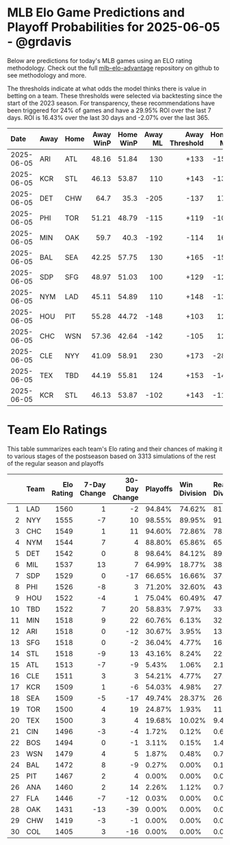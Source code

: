 # MLB Elo Game Predictions and Playoff Probabilities for 2025-06-05 - @grdavis
Below are predictions for today's MLB games using an ELO rating methodology. Check out the full [mlb-elo-advantage](https://github.com/grdavis/mlb-elo-advantage) repository on github to see methodology and more.

The thresholds indicate at what odds the model thinks there is value in betting on a team. These thresholds were selected via backtesting since the start of the 2023 season. For transparency, these recommendations have been triggered for 24% of games and have a 29.95% ROI over the last 7 days. ROI is 16.43% over the last 30 days and -2.07% over the last 365.

| Date       | Away   | Home   |   Away WinP |   Home WinP |   Away ML |   Away Threshold |   Home ML |   Home Threshold |
|:-----------|:-------|:-------|------------:|------------:|----------:|-----------------:|----------:|-----------------:|
| 2025-06-05 | ARI    | ATL    |       48.16 |       51.84 |       130 |             +133 |      -155 |             +116 |
| 2025-06-05 | KCR    | STL    |       46.13 |       53.87 |       110 |             +143 |      -130 |             +108 |
| 2025-06-05 | DET    | CHW    |       64.7  |       35.3  |      -205 |             -137 |       170 |             +217 |
| 2025-06-05 | PHI    | TOR    |       51.21 |       48.79 |      -115 |             +119 |      -105 |             +130 |
| 2025-06-05 | MIN    | OAK    |       59.7  |       40.3  |      -192 |             -114 |       160 |             +178 |
| 2025-06-05 | BAL    | SEA    |       42.25 |       57.75 |       130 |             +165 |      -155 |             -106 |
| 2025-06-05 | SDP    | SFG    |       48.97 |       51.03 |       100 |             +129 |      -120 |             +119 |
| 2025-06-05 | NYM    | LAD    |       45.11 |       54.89 |       110 |             +148 |      -130 |             +104 |
| 2025-06-05 | HOU    | PIT    |       55.28 |       44.72 |      -148 |             +103 |       124 |             +150 |
| 2025-06-05 | CHC    | WSN    |       57.36 |       42.64 |      -142 |             -105 |       120 |             +163 |
| 2025-06-05 | CLE    | NYY    |       41.09 |       58.91 |       230 |             +173 |      -285 |             -111 |
| 2025-06-05 | TEX    | TBD    |       44.19 |       55.81 |       124 |             +153 |      -148 |             +101 |
| 2025-06-05 | KCR    | STL    |       46.13 |       53.87 |      -102 |             +143 |      -118 |             +108 |

# Team Elo Ratings
This table summarizes each team's Elo rating and their chances of making it to various stages of the postseason based on 3313 simulations of the rest of the regular season and playoffs

|    | Team   |   Elo Rating |   7-Day Change |   30-Day Change | Playoffs   | Win Division   | Reach Div. Rd.   | Reach CS   | Reach WS   | Win WS   |
|---:|:-------|-------------:|---------------:|----------------:|:-----------|:---------------|:-----------------|:-----------|:-----------|:---------|
|  1 | LAD    |         1560 |              1 |              -2 | 94.84%     | 74.62%         | 81.29%           | 48.23%     | 28.40%     | 17.93%   |
|  2 | NYY    |         1555 |             -7 |              10 | 98.55%     | 89.95%         | 91.70%           | 57.35%     | 34.92%     | 18.41%   |
|  3 | CHC    |         1549 |              1 |              11 | 94.60%     | 72.86%         | 78.21%           | 43.10%     | 22.40%     | 12.95%   |
|  4 | NYM    |         1544 |              7 |               4 | 88.80%     | 65.86%         | 65.47%           | 33.32%     | 16.66%     | 9.45%    |
|  5 | DET    |         1542 |              0 |               8 | 98.64%     | 84.12%         | 89.95%           | 54.09%     | 29.13%     | 13.67%   |
|  6 | MIL    |         1537 |             13 |               7 | 64.99%     | 18.77%         | 38.18%           | 18.56%     | 9.39%      | 5.01%    |
|  7 | SDP    |         1529 |              0 |             -17 | 66.65%     | 16.66%         | 37.43%           | 16.33%     | 7.18%      | 3.38%    |
|  8 | PHI    |         1526 |             -8 |               3 | 71.20%     | 32.60%         | 43.37%           | 18.14%     | 7.36%      | 3.20%    |
|  9 | HOU    |         1522 |             -4 |               1 | 75.04%     | 60.49%         | 47.51%           | 21.07%     | 8.63%      | 3.35%    |
| 10 | TBD    |         1522 |              7 |              20 | 58.83%     | 7.97%          | 33.02%           | 14.22%     | 6.55%      | 2.69%    |
| 11 | MIN    |         1518 |              9 |              22 | 60.76%     | 6.13%          | 32.54%           | 13.52%     | 5.58%      | 1.90%    |
| 12 | ARI    |         1518 |              0 |             -12 | 30.67%     | 3.95%          | 13.64%           | 5.52%      | 2.20%      | 0.66%    |
| 13 | SFG    |         1518 |              0 |              -2 | 36.04%     | 4.77%          | 16.87%           | 6.52%      | 2.48%      | 0.88%    |
| 14 | STL    |         1518 |             -9 |              13 | 43.16%     | 8.24%          | 22.00%           | 8.72%      | 3.50%      | 1.60%    |
| 15 | ATL    |         1513 |             -7 |              -9 | 5.43%      | 1.06%          | 2.17%            | 0.97%      | 0.33%      | 0.09%    |
| 16 | CLE    |         1511 |              3 |               3 | 54.21%     | 4.77%          | 27.77%           | 10.44%     | 4.01%      | 1.33%    |
| 17 | KCR    |         1509 |              1 |              -6 | 54.03%     | 4.98%          | 27.01%           | 10.62%     | 4.47%      | 1.57%    |
| 18 | SEA    |         1509 |             -5 |             -17 | 49.74%     | 28.37%         | 26.83%           | 10.41%     | 3.77%      | 1.30%    |
| 19 | TOR    |         1500 |              4 |              19 | 24.87%     | 1.93%          | 11.95%           | 4.38%      | 1.36%      | 0.24%    |
| 20 | TEX    |         1500 |              3 |               4 | 19.68%     | 10.02%         | 9.42%            | 3.26%      | 1.36%      | 0.33%    |
| 21 | CIN    |         1496 |             -3 |              -4 | 1.72%      | 0.12%          | 0.63%            | 0.30%      | 0.09%      | 0.00%    |
| 22 | BOS    |         1494 |              0 |              -1 | 3.11%      | 0.15%          | 1.42%            | 0.42%      | 0.15%      | 0.06%    |
| 23 | WSN    |         1479 |              4 |               5 | 1.87%      | 0.48%          | 0.72%            | 0.27%      | 0.00%      | 0.00%    |
| 24 | BAL    |         1472 |              8 |              -9 | 0.27%      | 0.00%          | 0.12%            | 0.09%      | 0.00%      | 0.00%    |
| 25 | PIT    |         1467 |              2 |               4 | 0.00%      | 0.00%          | 0.00%            | 0.00%      | 0.00%      | 0.00%    |
| 26 | ANA    |         1460 |              2 |              14 | 2.26%      | 1.12%          | 0.75%            | 0.12%      | 0.06%      | 0.00%    |
| 27 | FLA    |         1446 |             -7 |             -12 | 0.03%      | 0.00%          | 0.00%            | 0.00%      | 0.00%      | 0.00%    |
| 28 | OAK    |         1431 |            -13 |             -39 | 0.00%      | 0.00%          | 0.00%            | 0.00%      | 0.00%      | 0.00%    |
| 29 | CHW    |         1419 |             -3 |              -1 | 0.00%      | 0.00%          | 0.00%            | 0.00%      | 0.00%      | 0.00%    |
| 30 | COL    |         1405 |              3 |             -16 | 0.00%      | 0.00%          | 0.00%            | 0.00%      | 0.00%      | 0.00%    |